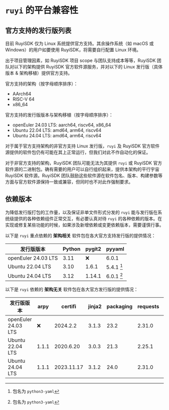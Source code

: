 # `ruyi` 的平台兼容性

## 官方支持的发行版列表

目前 RuyiSDK 仅为 Linux 系统提供官方支持。其余操作系统（如 macOS 或
Windows）的用户如要使用 RuyiSDK，将需要自行配置 Linux 环境。

出于项目管理因素，如 RuyiSDK 项目 scope 与团队支持成本等等，RuyiSDK
团队对以下的架构提供 RuyiSDK 官方软件源服务，并对以下的 Linux
发行版（具体版本 & 架构移植）提供官方支持。

官方支持的架构（按字母顺序排序）：

* AArch64
* RISC-V 64
* x86\_64

官方支持的发行版版本与架构移植（按字母顺序排序）：

* openEuler 24.03 LTS: aarch64, riscv64, x86\_64
* Ubuntu 22.04 LTS: amd64, arm64, riscv64
* Ubuntu 24.04 LTS: amd64, arm64, riscv64

对于属于官方支持架构的非官方支持 Linux 发行版，`ruyi` 及 RuyiSDK
官方软件源提供的软件包仍有可能在其上正常运行，但我们对此不作自动化的保证。

对于非官方支持的架构，RuyiSDK 团队可能无法为其提供 `ruyi` 或 RuyiSDK
官方软件源的二进制包。确有需要的用户可以自行组织起来，提供本架构的平行宇宙
RuyiSDK 软件源。RuyiSDK 团队鼓励这些软件源在软件包名、版本、构建参数等方面与官方软件源保持一致或兼容，但同时也不对此作强制要求。

## 依赖版本

为降低发行版打包的工作量，以及保证非单文件形式分发的 `ruyi` 能与发行版在系统级提供的各种依赖组件正常交互，有必要认真对待
`ruyi` 的各种依赖的版本。在实现或修复某些功能的时候，如果涉及新增依赖或变更依赖版本，需要谨慎行事。

以下是 `ruyi` 重点依赖的 **架构相关** 软件包在各大官方支持发行版的提供情况：

| 发行版版本          | Python | pygit2 | pyyaml     |
|---------------------|--------|--------|------------|
| openEuler 24.03 LTS | 3.11   | :x:    | 6.0.1      |
| Ubuntu 22.04 LTS    | 3.10   | 1.6.1  | 5.4.1 [^1] |
| Ubuntu 24.04 LTS    | 3.12   | 1.14.1 | 6.0.1 [^1] |

[^1]: 包名为 `python3-yaml`

以下是 `ruyi` 依赖的 **架构无关** 软件包在各大官方发行版的提供情况：

| 发行版版本          | arpy  | certifi    | jinja2 | packaging | requests | rich   | semver | tomlkit | typing\_extensions |
|---------------------|-------|------------|--------|-----------|----------|--------|--------|---------|--------------------|
| openEuler 24.03 LTS | :x:   | 2024.2.2   | 3.1.3  | 23.2      | 2.31.0   | 13.7.1 | 3.0.2  | 0.12.3  | 4.10.0             |
| Ubuntu 22.04 LTS    | 1.1.1 | 2020.6.20  | 3.0.3  | 21.3      | 2.25.1   | 11.2.0 | 2.10.2 | 0.9.2   | 3.10.0.2           |
| Ubuntu 24.04 LTS    | 1.1.1 | 2023.11.17 | 3.1.2  | 24.0      | 2.31.0   | 13.7.1 | 2.10.2 | 0.12.4  | 4.10.0             |

